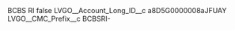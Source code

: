 <?xml version="1.0" encoding="UTF-8"?>
<CustomMetadata xmlns="http://soap.sforce.com/2006/04/metadata" xmlns:xsi="http://www.w3.org/2001/XMLSchema-instance" xmlns:xsd="http://www.w3.org/2001/XMLSchema">
    <label>BCBS RI</label>
    <protected>false</protected>
    <values>
        <field>LVGO__Account_Long_ID__c</field>
        <value xsi:type="xsd:string">a8D5G0000008aJFUAY</value>
    </values>
    <values>
        <field>LVGO__CMC_Prefix__c</field>
        <value xsi:type="xsd:string">BCBSRI-</value>
    </values>
</CustomMetadata>
